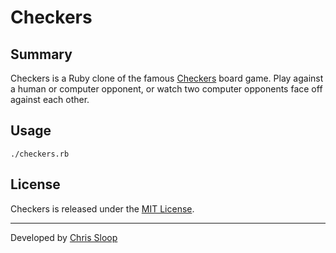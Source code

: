 Checkers
========

Summary
-------
Checkers is a Ruby clone of the famous [Checkers](https://en.wikipedia.org/wiki/Checkers) board game. Play against a human or computer opponent, or watch two computer opponents face off against each other.

Usage
-----
```
./checkers.rb
```

License
-------
Checkers is released under the [MIT License](/LICENSE).

---
Developed by [Chris Sloop](https://github.com/cribbles)
